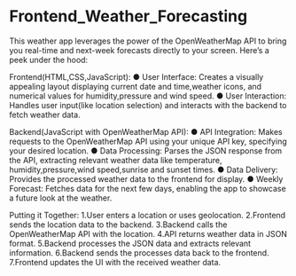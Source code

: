 # Frontend_Weather_Forecasting
This weather app leverages the power of the OpenWeatherMap API to
bring you real-time and next-week forecasts directly to your screen.
Here’s a peek under the hood:

Frontend(HTML,CSS,JavaScript):
● User Interface: Creates a visually appealing layout displaying
current date and time,weather icons, and numerical values for
humidity,pressure and wind speed.
● User Interaction: Handles user input(like location selection) and
interacts with the backend to fetch weather data.

Backend(JavaScript with OpenWeatherMap API):
● API Integration: Makes requests to the OpenWeatherMap API
using your unique API key, specifying your desired location.
● Data Processing: Parses the JSON response from the API,
extracting relevant weather data like temperature,
humidity,pressure,wind speed,sunrise and sunset times.
● Data Delivery: Provides the processed weather data to the
frontend for display.
● Weekly Forecast: Fetches data for the next few days, enabling
the app to showcase a future look at the weather.

Putting it Together:
1.User enters a location or uses geolocation.
2.Frontend sends the location data to the backend.
3.Backend calls the OpenWeatherMap API with the location.
4.API returns weather data in JSON format.
5.Backend processes the JSON data and extracts relevant information.
6.Backend sends the processes data back to the frontend.
7.Frontend updates the UI with the received weather data.
